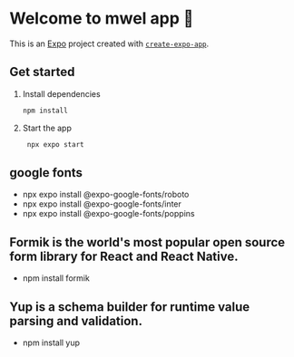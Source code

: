 # Welcome to mwel app 👋

This is an [Expo](https://expo.dev) project created with [`create-expo-app`](https://www.npmjs.com/package/create-expo-app).

## Get started

1. Install dependencies

   ```bash
   npm install
   ```

2. Start the app

   ```bash
    npx expo start
   ```



## google fonts
- npx expo install @expo-google-fonts/roboto
- npx expo install @expo-google-fonts/inter
- npx expo install @expo-google-fonts/poppins

## Formik is the world's most popular open source form library for React and React Native.
- npm install formik

## Yup is a schema builder for runtime value parsing and validation. 
- npm install yup